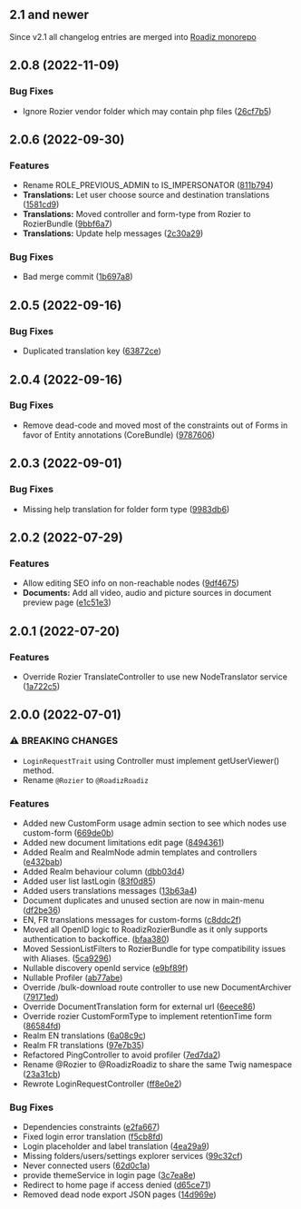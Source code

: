 ## 2.1 and newer

Since v2.1 all changelog entries are merged into [Roadiz monorepo](https://github.com/roadiz/core-bundle-dev-app/blob/main/CHANGELOG.md)

## 2.0.8 (2022-11-09)

### Bug Fixes

* Ignore Rozier vendor folder which may contain php files ([26cf7b5](https://github.com/roadiz/rozier-bundle/commit/26cf7b5018829e5fabc449476133597dcbc69747))

## 2.0.6 (2022-09-30)

### Features

* Rename ROLE_PREVIOUS_ADMIN to IS_IMPERSONATOR ([811b794](https://github.com/roadiz/rozier-bundle/commit/811b7943cec1784d665f92d7174d22d2c9474c79))
* **Translations:** Let user choose source and destination translations ([1581cd9](https://github.com/roadiz/rozier-bundle/commit/1581cd97efc922b88380c63b5a94b4dc948a22d7))
* **Translations:** Moved controller and form-type from Rozier to RozierBundle ([9bbf6a7](https://github.com/roadiz/rozier-bundle/commit/9bbf6a76fe919890926131e2c01652acc476cf78))
* **Translations:** Update help messages ([2c30a29](https://github.com/roadiz/rozier-bundle/commit/2c30a29300982fbbad714921d44cfae4a6fffbf9))

### Bug Fixes

* Bad merge commit ([1b697a8](https://github.com/roadiz/rozier-bundle/commit/1b697a8122bcd29cfa2418337d0b53b403cb5335))

## 2.0.5 (2022-09-16)

### Bug Fixes

* Duplicated translation key ([63872ce](https://github.com/roadiz/rozier-bundle/commit/63872ce1629e532b29bf045fc8681c71fc807932))

## 2.0.4 (2022-09-16)

### Bug Fixes

* Remove dead-code and moved most of the constraints out of Forms in favor of Entity annotations (CoreBundle) ([9787606](https://github.com/roadiz/rozier-bundle/commit/978760680d34ca267206e90efeb1fd9117ebfc04))

## 2.0.3 (2022-09-01)

### Bug Fixes

* Missing help translation for folder form type ([9983db6](https://github.com/roadiz/rozier-bundle/commit/9983db65a6a9fc8867509a342e7383efe7b8c9e3))

## 2.0.2 (2022-07-29)

### Features

* Allow editing SEO info on non-reachable nodes ([9df4675](https://github.com/roadiz/rozier-bundle/commit/9df4675febbd61405a3264c6c77768d3302bdf4f))
* **Documents:** Add all video, audio and picture sources in document preview page ([e1c51e3](https://github.com/roadiz/rozier-bundle/commit/e1c51e34735e12b2c86ca966926fcae788bb87bb))

## 2.0.1 (2022-07-20)

### Features

* Override Rozier TranslateController to use new NodeTranslator service ([1a722c5](https://github.com/roadiz/rozier-bundle/commit/1a722c508db577845afef16f7136febd8c1685a7))

## 2.0.0 (2022-07-01)

### ⚠ BREAKING CHANGES

* `LoginRequestTrait` using Controller must implement getUserViewer() method.
* Rename `@Rozier` to `@RoadizRoadiz`

### Features

* Added new CustomForm usage admin section to see which nodes use custom-form ([669de0b](https://github.com/roadiz/rozier-bundle/commit/669de0b8ce962c80809c232f341d760e6b11e857))
* Added new document limitations edit page ([8494361](https://github.com/roadiz/rozier-bundle/commit/849436120e4375ee94ec9407d607617abe2cd53d))
* Added Realm and RealmNode admin templates and controllers ([e432bab](https://github.com/roadiz/rozier-bundle/commit/e432babe7bdb52d7e6d588e51b12b98459ad2a7e))
* Added Realm behaviour column ([dbb03d4](https://github.com/roadiz/rozier-bundle/commit/dbb03d49f13ded11bbb079153ea4d602e63ca86d))
* Added user list lastLogin ([83f0d85](https://github.com/roadiz/rozier-bundle/commit/83f0d854a502412dcf3dbe0025fd821cd2d725fd))
* Added users translations messages ([13b63a4](https://github.com/roadiz/rozier-bundle/commit/13b63a43ec0148e6e6c10f2a3d39c9037a63baef))
* Document duplicates and unused section are now in main-menu ([df2be36](https://github.com/roadiz/rozier-bundle/commit/df2be36e1642c706ab18306ec9005b0bc5c377ed))
* EN, FR translations messages for custom-forms ([c8ddc2f](https://github.com/roadiz/rozier-bundle/commit/c8ddc2f1af52612951e9e8f9e1cd98fd66b08941))
* Moved all OpenID logic to RoadizRozierBundle as it only supports authentication to backoffice. ([bfaa380](https://github.com/roadiz/rozier-bundle/commit/bfaa3804b5d10285200fc09542cd850f0563877e))
* Moved SessionListFilters to RozierBundle for type compatibility issues with Aliases. ([5ca9296](https://github.com/roadiz/rozier-bundle/commit/5ca9296d2bbc20850c153c5e7b6975e2f5f2efc7))
* Nullable discovery openId service ([e9bf89f](https://github.com/roadiz/rozier-bundle/commit/e9bf89f7a27279e21a62c44cbcd6943a45446649))
* Nullable Profiler ([ab77abe](https://github.com/roadiz/rozier-bundle/commit/ab77abe0935dbbcd69090e130a6ff7487c5988e2))
* Override /bulk-download route controller to use new DocumentArchiver ([79171ed](https://github.com/roadiz/rozier-bundle/commit/79171ed665162ef2cd96f09e2d93845fb31d3ec0))
* Override DocumentTranslation form for external url ([6eece86](https://github.com/roadiz/rozier-bundle/commit/6eece8666606c94cf7b92c4a3c5070a2c8e55781))
* Override rozier CustomFormType to implement retentionTime form ([86584fd](https://github.com/roadiz/rozier-bundle/commit/86584fd0e1de436323afc6f531fe0aab4d243079))
* Realm EN translations ([6a08c9c](https://github.com/roadiz/rozier-bundle/commit/6a08c9c190bc146050b258520551df5be08515a7))
* Realm FR translations ([97e7b35](https://github.com/roadiz/rozier-bundle/commit/97e7b3502fc371c74b4111d8e5469e40090341ba))
* Refactored PingController to avoid profiler ([7ed7da2](https://github.com/roadiz/rozier-bundle/commit/7ed7da2aa21bee6015d6ad53f3a1cd76501fe214))
* Rename @Rozier to @RoadizRoadiz to share the same Twig namespace ([23a31cb](https://github.com/roadiz/rozier-bundle/commit/23a31cb38265b5d37ff4139f4a46b2cd846764c5))
* Rewrote LoginRequestController ([ff8e0e2](https://github.com/roadiz/rozier-bundle/commit/ff8e0e2c7d334868842d6404a82cd8489f227da4))


### Bug Fixes

* Dependencies constraints ([e2fa667](https://github.com/roadiz/rozier-bundle/commit/e2fa6678c76f44eda7934dc1c68ff2eb52300469))
* Fixed login error translation ([f5cb8fd](https://github.com/roadiz/rozier-bundle/commit/f5cb8fdc547aa43602a84e47bcc54ad06247f3c6))
* Login placeholder and label translation ([4ea29a9](https://github.com/roadiz/rozier-bundle/commit/4ea29a916ef81ec035b1cb42b768892e62c54db5))
* Missing folders/users/settings explorer services ([99c32cf](https://github.com/roadiz/rozier-bundle/commit/99c32cf92fd5a2f5146270cbd41f4c5002f6964e))
* Never connected users ([62d0c1a](https://github.com/roadiz/rozier-bundle/commit/62d0c1a819fd067360c35d407f4ee7bb0db9f5f4))
* provide themeService in login page ([3c7ea8e](https://github.com/roadiz/rozier-bundle/commit/3c7ea8ea5955e52dc2cc682b075520460aa3288b))
* Redirect to home page if access denied ([d65ce71](https://github.com/roadiz/rozier-bundle/commit/d65ce71700925fb741782700d951fb2d280d26c6))
* Removed dead node export JSON pages ([14d969e](https://github.com/roadiz/rozier-bundle/commit/14d969e0261c1581d7e41b7cc7db1623671b106c))

